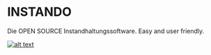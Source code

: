 # INSTANDO

Die OPEN SOURCE Instandhaltungssoftware.
Easy and user friendly.

[![alt text]([https://github.com/adam-p/markdown-here/raw/master/src/common/images/icon48.png "Logo Title Text 1](https://github.com/rwesforall/INSTANDO/blob/main/img/logo.png)")](https://github.com/rwesforall/INSTANDO/blob/main/img/logo.png?raw=true)
